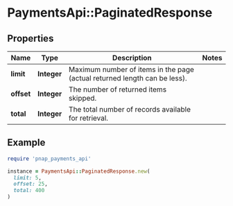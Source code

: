 # PaymentsApi::PaginatedResponse

## Properties

| Name | Type | Description | Notes |
| ---- | ---- | ----------- | ----- |
| **limit** | **Integer** | Maximum number of items in the page (actual returned length can be less). |  |
| **offset** | **Integer** | The number of returned items skipped. |  |
| **total** | **Integer** | The total number of records available for retrieval. |  |

## Example

```ruby
require 'pnap_payments_api'

instance = PaymentsApi::PaginatedResponse.new(
  limit: 5,
  offset: 25,
  total: 400
)
```

